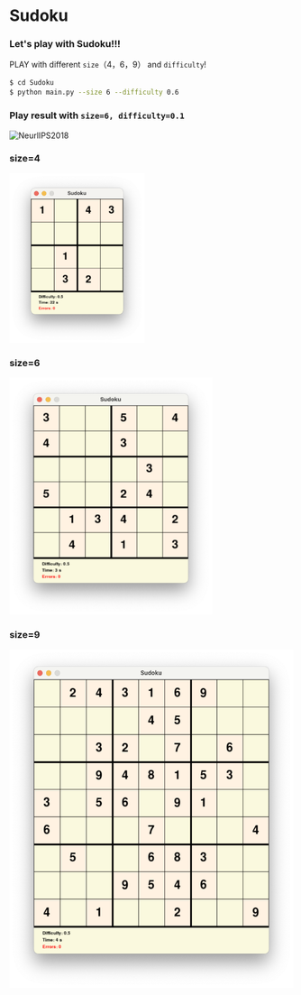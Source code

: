 # Sudoku
 
### Let's play with Sudoku!!!  
PLAY with different `size`（4，6，9） and `difficulty`!
```bash
$ cd Sudoku
$ python main.py --size 6 --difficulty 0.6
```
### Play result with `size=6, difficulty=0.1`
<img src=".imgs/sudoku-6.gif"  width = "360" height ="420"  alt="NeurlIPS2018"/>


### size=4
<img src=".imgs/sudoku-4.png" width = "240" height ="300" alt="Performance" />

### size=6
<img src=".imgs/sudoku-6.png" width = "360" height ="420" alt="Performance" />

### size=9
<img src=".imgs/sudoku-9.png" width = "540" height ="600" alt="Performance" />

